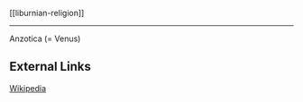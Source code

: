 [[liburnian-religion]]

---

Anzotica (= Venus)

## External Links
[Wikipedia](https://en.wikipedia.org/wiki/Liburnian-language#Theonyms)